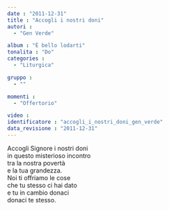 ```yaml
---
date : "2011-12-31"
title : "Accogli i nostri doni"
autori : 
  - "Gen Verde"

album : "È bello lodarti"
tonalita : "Do"
categories : 
  - "Liturgica"

gruppo : 
  - ""

momenti : 
  - "Offertorio"

video : 
identificatore : "accogli_i_nostri_doni_gen_verde"
data_revisione : "2011-12-31"
---
```

  
  
Accogli Signore i nostri doni  
in questo misterioso incontro  
tra la nostra povertà   
e la tua grandezza.   
Noi ti offriamo le cose   
che tu stesso ci hai dato  
e tu in cambio donaci   
donaci te stesso.  
  
  
  
